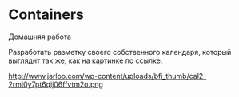# Containers
Домашняя работа

Разработать разметку своего собственного календаря, который выглядит так же, как на картинке по ссылке:

http://www.jarloo.com/wp-content/uploads/bfi_thumb/cal2-2rml0y7pt6qij06ffvtm2o.png
